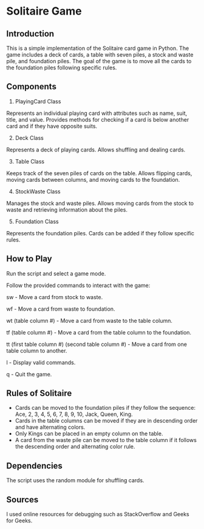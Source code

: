 
# Solitaire Game
## Introduction
This is a simple implementation of the Solitaire card game in Python. The game includes a deck of cards, a table with seven piles, a stock and waste pile, and foundation piles. The goal of the game is to move all the cards to the foundation piles following specific rules.

## Components
1. PlayingCard Class
   
Represents an individual playing card with attributes such as name, suit, title, and value. Provides methods for checking if a card is below another card and if they have opposite suits.

2. Deck Class
   
Represents a deck of playing cards. Allows shuffling and dealing cards.

3. Table Class
   
Keeps track of the seven piles of cards on the table. Allows flipping cards, moving cards between columns, and moving cards to the foundation.

4. StockWaste Class
   
Manages the stock and waste piles. Allows moving cards from the stock to waste and retrieving information about the piles.

5. Foundation Class
   
Represents the foundation piles. Cards can be added if they follow specific rules.

## How to Play
Run the script and select a game mode.

Follow the provided commands to interact with the game:

sw - Move a card from stock to waste.

wf - Move a card from waste to foundation.

wt (table column #) - Move a card from waste to the table column.

tf (table column #) - Move a card from the table column to the foundation.

tt (first table column #) (second table column #) - Move a card from one table column to another.

l - Display valid commands.

q - Quit the game.

## Rules of Solitaire
- Cards can be moved to the foundation piles if they follow the sequence: Ace, 2, 3, 4, 5, 6, 7, 8, 9, 10, Jack, Queen, King.
- Cards in the table columns can be moved if they are in descending order and have alternating colors.
- Only Kings can be placed in an empty column on the table.
- A card from the waste pile can be moved to the table column if it follows the descending order and alternating color rule.
  
## Dependencies
The script uses the random module for shuffling cards.

## Sources
I used online resources for debugging such as StackOverflow and Geeks for Geeks. 
